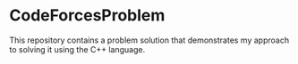 # CodeForcesProblem
This repository contains a problem solution that demonstrates my approach to solving it using the C++ language.
